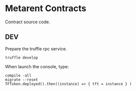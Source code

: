 # Metarent Contracts

Contract source code.

## DEV

Prepare the truffle rpc service.
```
truffle develop
```

When launch the console, type:
```
compile -all
migrate --reset
TFToken.deployed().then((instance) => { tft = instance } )
```